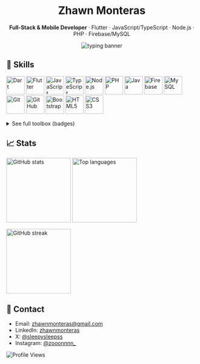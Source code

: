
<div align="center">
  <h1>Zhawn Monteras</h1>
  <p><b>Full‑Stack & Mobile Developer</b> · Flutter · JavaScript/TypeScript · Node.js · PHP · Firebase/MySQL</p>
  <img src="https://readme-typing-svg.herokuapp.com?font=Fira+Code&pause=1200&color=2196F3&center=true&vCenter=true&width=520&lines=Full+Stack+Developer;Mobile+App+Developer;I+ship+clean%2C+useful+software" alt="typing banner" />
</div>

## 🧰 Skills

<p>
  <img alt="Dart" src="https://cdn.jsdelivr.net/gh/devicons/devicon/icons/dart/dart-original.svg" height="48" />
  <img alt="Flutter" src="https://cdn.jsdelivr.net/gh/devicons/devicon/icons/flutter/flutter-original.svg" height="48" />
  <img alt="JavaScript" src="https://cdn.jsdelivr.net/gh/devicons/devicon/icons/javascript/javascript-original.svg" height="48" />
  <img alt="TypeScript" src="https://cdn.jsdelivr.net/gh/devicons/devicon/icons/typescript/typescript-original.svg" height="48" />
  <img alt="Node.js" src="https://cdn.jsdelivr.net/gh/devicons/devicon/icons/nodejs/nodejs-original.svg" height="48" />
  <img alt="PHP" src="https://cdn.jsdelivr.net/gh/devicons/devicon/icons/php/php-original.svg" height="48" />
  <img alt="Java" src="https://cdn.jsdelivr.net/gh/devicons/devicon/icons/java/java-original.svg" height="48" />
  <img alt="Firebase" src="https://cdn.jsdelivr.net/gh/devicons/devicon/icons/firebase/firebase-plain.svg" height="48" />
  <img alt="MySQL" src="https://cdn.jsdelivr.net/gh/devicons/devicon/icons/mysql/mysql-original.svg" height="48" />
  <img alt="Git" src="https://cdn.jsdelivr.net/gh/devicons/devicon/icons/git/git-original.svg" height="48" />
  <img alt="GitHub" src="https://cdn.jsdelivr.net/gh/devicons/devicon/icons/github/github-original.svg" height="48" />
  <img alt="Bootstrap" src="https://cdn.jsdelivr.net/gh/devicons/devicon/icons/bootstrap/bootstrap-original.svg" height="48" />
  <img alt="HTML5" src="https://cdn.jsdelivr.net/gh/devicons/devicon/icons/html5/html5-original.svg" height="48" />
  <img alt="CSS3" src="https://cdn.jsdelivr.net/gh/devicons/devicon/icons/css3/css3-original.svg" height="48" />  
</p>

<details>
  <summary>See full toolbox (badges)</summary>

  
  ![C](https://img.shields.io/badge/c-%2300599C.svg?style=flat-square&logo=c&logoColor=white)
  ![C++](https://img.shields.io/badge/c++-%2300599C.svg?style=flat-square&logo=c%2B%2B&logoColor=white)
  ![Dart](https://img.shields.io/badge/dart-%230175C2.svg?style=flat-square&logo=dart&logoColor=white)
  ![Flutter](https://img.shields.io/badge/Flutter-%2302569B.svg?style=flat-square&logo=Flutter&logoColor=white)
  ![JavaScript](https://img.shields.io/badge/javascript-%23323330.svg?style=flat-square&logo=javascript&logoColor=%23F7DF1E)
  ![TypeScript](https://img.shields.io/badge/typescript-%23007ACC.svg?style=flat-square&logo=typescript&logoColor=white)
  ![NodeJS](https://img.shields.io/badge/node.js-6DA55F?style=flat-square&logo=node.js&logoColor=white)
  ![PHP](https://img.shields.io/badge/php-%23777BB4.svg?style=flat-square&logo=php&logoColor=white)
  ![Java](https://img.shields.io/badge/java-%23ED8B00.svg?style=flat-square&logo=openjdk&logoColor=white)
  ![HTML5](https://img.shields.io/badge/html5-%23E34F26.svg?style=flat-square&logo=html5&logoColor=white)
  ![CSS3](https://img.shields.io/badge/css3-%231572B6.svg?style=flat-square&logo=css3&logoColor=white)
  ![Bootstrap](https://img.shields.io/badge/bootstrap-%238511FA.svg?style=flat-square&logo=bootstrap&logoColor=white)
  ![Firebase](https://img.shields.io/badge/firebase-a08021?style=flat-square&logo=firebase&logoColor=ffcd34)
  ![MySQL](https://img.shields.io/badge/mysql-4479A1.svg?style=flat-square&logo=mysql&logoColor=white)
  ![Git](https://img.shields.io/badge/git-%23F05033.svg?style=flat-square&logo=git&logoColor=white)
  ![GitHub](https://img.shields.io/badge/github-%23121011.svg?style=flat-square&logo=github&logoColor=white)
  ![Notion](https://img.shields.io/badge/Notion-%23000000.svg?style=flat-square&logo=notion&logoColor=white)
  ![NPM](https://img.shields.io/badge/NPM-%23CB3837.svg?style=flat-square&logo=npm&logoColor=white)
  ![PowerShell](https://img.shields.io/badge/PowerShell-%235391FE.svg?style=flat-square&logo=powershell&logoColor=white)

</details>

## 📈 Stats
<p>
  <img height="170" src="https://github-readme-stats.vercel.app/api?username=seraphh&show_icons=true&theme=tokyonight&hide_border=true&count_private=true" alt="GitHub stats" />
  <img height="170" src="https://github-readme-stats.vercel.app/api/top-langs/?username=seraphh&layout=compact&langs_count=8&theme=tokyonight&hide_border=true" alt="Top languages" />
</p>
<p>
  <img height="170" src="https://streak-stats.demolab.com?user=seraphh&theme=tokyonight&hide_border=true" alt="GitHub streak" />
</p>

## 🤝 Contact
- Email: <a href="mailto:zhawnmonteras@gmail.com">zhawnmonteras@gmail.com</a>
- LinkedIn: <a href="https://www.linkedin.com/in/zhawnmonteras/">zhawnmonteras</a>
- X: <a href="https://x.com/sleepysleepss">@sleepysleepss</a>
- Instagram: <a href="https://instagram.com/zooonnnn_">@zooonnnn_</a>

<p><img src="https://komarev.com/ghpvc/?username=seraphh&color=blueviolet&style=flat-square&label=Profile+Views" alt="Profile Views" /></p>
